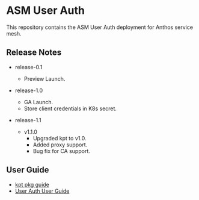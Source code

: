 # ASM User Auth

This repository contains the ASM User Auth deployment for Anthos service mesh.

## Release Notes

* release-0.1
  - Preview Launch.

* release-1.0
  - GA Launch.
  - Store client credentials in K8s secret.

* release-1.1
  + v1.1.0
      - Upgraded kpt to v1.0.
      - Added proxy support.
      - Bug fix for CA support.

## User Guide

* [kpt pkg guide](./pkg/README.md)
* [User Auth User Guide](https://cloud.google.com/service-mesh/docs/security/end-user-auth)
